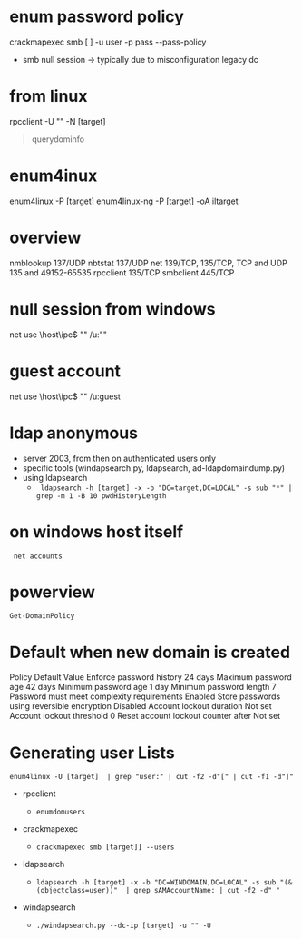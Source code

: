 # enum password policy
crackmapexec smb [ ] -u user -p pass --pass-policy

* smb null session -> typically due to misconfiguration legacy dc

# from linux
rpcclient -U "" -N [target]

> querydominfo

# enum4inux
enum4linux -P [target]
enum4linux-ng -P [target] -oA iltarget

# overview
nmblookup	137/UDP
nbtstat	137/UDP
net	139/TCP, 135/TCP, TCP and UDP 135 and 49152-65535
rpcclient	135/TCP
smbclient	445/TCP


# null session from windows
net use \\host\ipc$ "" /u:"" 

# guest account 
net use \\host\ipc$ "" /u:guest 


# ldap anonymous 
- server 2003, from then on authenticated users only
- specific tools (windapsearch.py, ldapsearch, ad-ldapdomaindump.py)
- using ldapsearch 
	- ` ldapsearch -h [target] -x -b "DC=target,DC=LOCAL" -s sub "*" | grep -m 1 -B 10 pwdHistoryLength`
	
	
# on windows host itself 
` net accounts`

# powerview
`Get-DomainPolicy`


# Default when new domain is created 

Policy	Default Value
Enforce password history	24 days
Maximum password age	42 days
Minimum password age	1 day
Minimum password length	7
Password must meet complexity requirements	Enabled
Store passwords using reversible encryption	Disabled
Account lockout duration	Not set
Account lockout threshold	0
Reset account lockout counter after	Not set


# Generating user Lists
`enum4linux -U [target]  | grep "user:" | cut -f2 -d"[" | cut -f1 -d"]"`

* rpcclient
    - `enumdomusers`
* crackmapexec
    - `crackmapexec smb [target]] --users`
* ldapsearch
    - `ldapsearch -h [target] -x -b "DC=WINDOMAIN,DC=LOCAL" -s sub "(&(objectclass=user))"  | grep sAMAccountName: | cut -f2 -d" "`

* windapsearch
    - `./windapsearch.py --dc-ip [target] -u "" -U`

